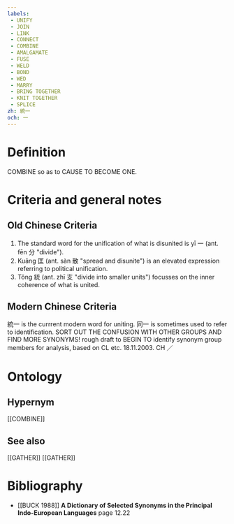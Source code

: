 ```yaml
---
labels: 
 - UNIFY
 - JOIN
 - LINK
 - CONNECT
 - COMBINE
 - AMALGAMATE
 - FUSE
 - WELD
 - BOND
 - WED
 - MARRY
 - BRING TOGETHER
 - KNIT TOGETHER
 - SPLICE
zh: 統一
och: 一
---
```


# Definition
COMBINE so as to CAUSE TO BECOME ONE.
# Criteria and general notes
## Old Chinese Criteria
1. The standard word for the unification of what is disunited is yī 一 (ant. fēn 分 "divide").
2. Kuāng 匡 (ant. sàn 散 "spread and disunite") is an elevated expression referring to political unification.
3. Tǒng 統 (ant. zhī 支 "divide into smaller units") focusses on the inner coherence of what is united.
## Modern Chinese Criteria
統一 is the currrent modern word for uniting.
同一 is sometimes used to refer to identification.
SORT OUT THE CONFUSION WITH OTHER GROUPS AND FIND MORE SYNONYMS!
rough draft to BEGIN TO identify synonym group members for analysis, based on CL etc. 18.11.2003. CH ／
# Ontology

## Hypernym
[[COMBINE]]
## See also
[[GATHER]]
[[GATHER]]
# Bibliography
- [[BUCK 1988]]
**A Dictionary of Selected Synonyms in the Principal Indo-European Languages** page 12.22
